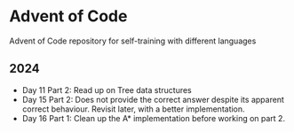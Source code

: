 # Advent of Code

Advent of Code repository for self-training with different languages

## 2024

* Day 11 Part 2: Read up on Tree data structures
* Day 15 Part 2: Does not provide the correct answer despite its apparent
  correct behaviour. Revisit later, with a better implementation.
* Day 16 Part 1: Clean up the A\* implementation before working on part 2.

